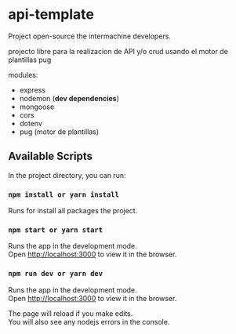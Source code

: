 # api-template

Project open-source the intermachine developers.

projecto libre para la realizacion de API y/o crud usando el motor de plantillas pug

modules: 

+ express
+ nodemon (**dev dependencies**)
+ mongoose
+ cors
+ dotenv
+ pug (motor de plantillas)

## Available Scripts

In the project directory, you can run:



### `npm install or yarn install`
Runs for install all packages the project.

### `npm start or yarn start`

Runs the app in the development mode.<br>
Open [http://localhost:3000](http://localhost:3000) to view it in the browser.


### `npm run dev or yarn dev`

Runs the app in the development mode.<br>
Open [http://localhost:3000](http://localhost:3000) to view it in the browser.

The page will reload if you make edits.<br>
You will also see any nodejs errors in the console.


